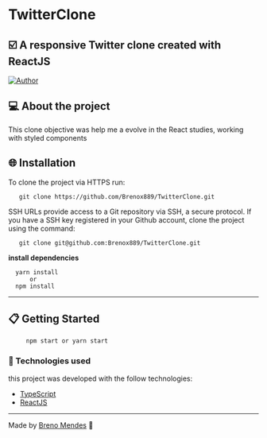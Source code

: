 # TwitterClone
:ballot_box_with_check: A responsive Twitter clone created with ReactJS 
---
[![Author](https://img.shields.io/badge/author-Breno%20Mendes-blue)](https://github.com/Brenox889)

## :computer: About the project

This clone objective was help me a evolve in the React studies, working with styled components 

## :globe_with_meridians: Installation 
   To clone the project via HTTPS run:
  
       git clone https://github.com/Brenox889/TwitterClone.git   
   
   SSH URLs provide access to a Git repository via SSH, a secure protocol. If you have a SSH key registered in your Github account, clone the project using the command:
  
       git clone git@github.com:Brenox889/TwitterClone.git
       
   **install dependencies**
   
      yarn install
          or
      npm install 
   ---
## :clipboard: Getting Started      
         npm start or yarn start

### :robot: Technologies used
  this project was developed with the follow technologies:
  - [TypeScript](https://www.typescriptlang.org/)
  - [ReactJS](https://pt-br.reactjs.org/)
  
  ---
  
  Made by [Breno Mendes](https://www.linkedin.com/in/breno-mendes-14206318a/) :bat:
